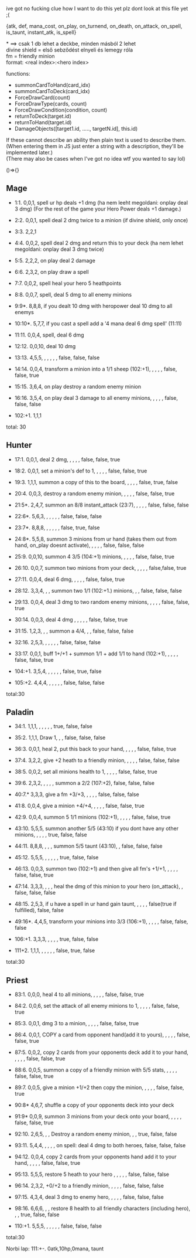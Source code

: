 ive got no fucking clue how I want to do this yet
plz dont look at this file yet ;(


{atk, def, mana_cost, on_play, on_turnend, on_death,
 on_attack, on_spell, is_taunt, instant_atk, is_spell}

\* ==> csak 1 db lehet a deckbe, minden másból 2 lehet \
divine shield = első sebződést elnyeli és lemegy róla \
fm = friendly minion \
format:
\<real index>:\<hero index>


functions:
- summonCardToHand(card_idx)
- summonCardToDeck(card_idx)
- ForceDrawCard(count)
- ForceDrawType(cards, count)
- ForceDrawCondition(condition, count)
- returnToDeck(target.id)
- returnToHand(target.id)
- DamageObjects([target1.id, ....., targetN.id], this.id)

If these cannot describe an ability then plain text is used to describe them. \
(When entering them in JS just enter a string with a description, they'll be implemented later.) \
(There may also be cases when I've got no idea wtf you wanted to say lol)

()=>{} 

Mage
------------
- 1:1. 0,0,1, spell ur hp deals +1 dmg (ha nem leeht megoldani: onplay deal 3 dmg) (For the rest of the game your Hero Power deals +1 damage.)
- 2:2. 0,0,1, spell deal 2 dmg twice to a minion (if divine shield, only once)
- 3:3. 2,2,1
- 4:4. 0,0,2, spell deal 2 dmg and return this to your deck (ha nem lehet megoldani: onplay deal 3 dmg twice)
- 5:5. 2,2,2, on play deal 2 damage
- 6:6. 2,3,2, on play draw a spell
- 7:7. 0,0,2, spell heal your hero 5 heathpoints
- 8:8. 0,0,7, spell, deal 5 dmg to all enemy minions
- 9:9*. 8,8,8, if you dealt 10 dmg with heropower deal 10 dmg to all enemys
- 10:10*. 5,7,7, if you cast a spell add a '4 mana deal 6 dmg spell' (11:11)
- 11:11. 0,0,4, spell, deal 6 dmg
- 12:12. 0,0,10, deal 10 dmg
- 13:13. 4,5,5, , , , , , false, false, false
- 14:14. 0,0,4, transform a minion into a 1/1 sheep (102:+1), , , , , false, false, true
- 15:15. 3,6,4, on play destroy a random enemy minion
- 16:16. 3,5,4, on play deal 3 damage to all enemy minions, , , , , false, false, false

- 102:+1. 1,1,1

total: 30

<!-- 99: +*. (WEAPON) 0,3,6, , draw 3 cards until your hand is full (you dont overdraw from this but from turn start draw you will), , , , false, false, false -->

Hunter
------------
- 17:1. 0,0,1, deal 2 dmg, , , , , false, false, true
- 18:2. 0,0,1, set a minion's def to 1, , , , , false, false, true
- 19:3. 1,1,1, summon a copy of this to the board, , , , , false, true, false
- 20:4. 0,0,3, destroy a random enemy minion, , , , , false, false, true
- 21:5*. 2,4,7, summon an 8/8 instant_attack (23:7), , , , , false, false, false
- 22:6*. 5,6,3, , , , , , false, false, false 
- 23:7*. 8,8,8, , , , , , false, true, false
- 24:8*. 5,5,8, summon 3 minions from ur hand (takes them out from hand, on_play doesnt activate), , , , , false, false, false
- 25:9. 0,0,10, summon 4 3/5 (104:+1) minions, , , , , false, false, true
- 26:10. 0,0,7, summon two minions from your deck, , , , , false,false, true
- 27:11. 0,0,4, deal 6 dmg, , , , , false, false, true
- 28:12. 3,3,4, , , summon two 1/1 (102:+1.) minions, , , false, false, false
- 29:13. 0,0,4, deal 3 dmg to two random enemy minions, , , , , false, false, true
- 30:14. 0,0,3, deal 4 dmg , , , , , false, false, true 
- 31:15. 1,2,3, , , summon a 4/4, , , false, false, false
- 32:16. 2,5,3, , , , , , false, false, false
- 33:17. 0,0,1, buff 1+/+1 + summon 1/1 + add 1/1 to hand (102:+1), , , , , false, false, true


- 104:+1. 3,5,4, , , , , , false, true, false
- 105:+2. 4,4,4, , , , , , false, false, false
 
total:30


Paladin
------------
- 34:1. 1,1,1, , , , , , true, false, false
- 35:2. 1,1,1, Draw 1, , , false, false, false
- 36:3. 0,0,1, heal 2, put this back to your hand, , , , , false, false, true
- 37:4. 3,2,2, give +2 heath to a friendly minion, , , , , false, false, false
- 38:5. 0,0,2, set all minions health to 1, , , , , false, false, true
- 39:6. 2,3,2, , , , , summon a 2/2 (107:+2), false, false, false
- 40:7.* 3,3,3, give a fm +3/+3, ,  , , , false, false, false
- 41:8. 0,0,4, give a minion +4/+4, , , , , false, false, true
- 42:9. 0,0,4, summon 5 1/1 minions (102:+1), , , , , false, false, true
- 43:10. 5,5,5, summon another 5/5 (43:10) if you dont have any other minions, , , , , true, false, false
- 44:11. 8,8,8, , , , summon 5/5 taunt (43:10), , false, false, false
- 45:12. 5,5,5, , , , , , true, false, false
- 46:13. 0,0,3, summon two (102:+1) and then give all fm's +1/+1, , , , , false, false, true
- 47:14. 3,3,3, , , , heal the dmg of this minion to your hero (on_attack), , false, false, false
- 48:15. 2,5,3, if u have a spell in ur hand gain taunt, , , , , false(true if fulfilled), false, false
- 49:16*. 4,4,5, transform your minions into 3/3 (106:+1), , , , , false, false, false

- 106:+1. 3,3,3, , , , , true, false, false
- 111+2. 1,1,1, , , , , , false, true, false

total:30
<!-- 
Death Knight
------------
- 50:1*. 3,5,5, , , add this to your hand but costs health instead (103:+1), , , true, false, false
- 51:2*. 7,7,7, for the rest of the game deal 3 dmg to your opponent at the end of your turns, , , , , false, false, false
- 52:3. 5,5,8, destroy all other mininons, , , , , false, false, false
- 53:4. 5,2,6, , , , dmg dealt heals your hero. this can only take 1 dmg at a time. dmg taken damages your hero, , false, true, false
- 54:5. 0,0,4, deal 6 dmg to a minion. dmg dealt heals your hero, , , , , false, false, true
- 55:6. 1,2,1, deal 2 dmg to an enemy and your hero, , , , , false, false, false
- 56:7. 0,0,1, deal 3 dmg to a minion, , , , , false, false, true
- 57:8. 0,0,4, give ur minions +1/+0. if u can spend 5 corpses give +3/+0, , , , , false, false, true
- 58:9. 0,0,1, gain 4 corpses. shuffle 4 {2,2,0,} cards to your deck, , , , , false, false, true
- 59:10. 3,3,3, , , if u can spend 3 corpses summon 3/3 is_taunt, , , true, false, false
- 60:11*. 3,3,3, give all enemy minions on_death summon a 2/2 is_taunt, , , false, false, false
- 61:12. 1,2,1, give a friendly minion +2/+0, , , , , false, false, false
- 62:13*. 4,6,7, destroy a random minion from your opponents hand and deck and table, , , , , false, false, false
- 63:14. 2,2,2, spend one corpse to gain +1/+2, , , , , false, false, false
- 64:15. 0,0,2, destroy a minion and your hero takes dmg equal to its health, , , , , false, false, true
- 65:16. 0,0,2, give ur hero +5 health (can go over 30). spend 3 corpses to gain 5 more and draw a card, , , , , false, false, true
- 66:17. 0,0,2, draw a card. spend two corpses to draw another, , , , , false, false, true


- 103:+1. 3,5,0, take 5 health from hero, , return this to your hand, , , true, false, false
- 107:+2. 2,2,0, , , , false, false, false

total:30


Warlock
------------
- 67:1. 3,2,1, deal 3 dmg to your own hero, , , , , false, false, false
- 68:2. 0,0,1, destroy a friendly minion and deal 2 dmg to all enemy minions, , , , , false, false, true
- 69:3. 0,0,5, destroy an enemy minion then restore 3 health to your hero, , , , , false, false, true
- 70:4. 0,0,8, destroy all minions, , , , , false, false, true
- 71:5. 0,0,3, draw 3 cards then deal 3 dmg to your hero, , , , , false, false, true
- 72:6. 3,4,3, shuffle 2 soul fragments to your deck (108:+1), , draw a card, , , false, false, false
- 73:7. 1,5,2, , , , , , true, false, false
- 74:8. 6,4,6, , , summon two 3/2 minions to your board without on_play (67:1), , , true, false, false
- 75:9*. 5,5,7, for each soul fragments (108:+1) in your deck summon a 3/3 with instant_atk, , , , , false, false, false
- 76:10. 0,0,2, deal 3 dmg to a minion shuffle two soul fragments (108:+1) into your deck, , , , , false, false, true
- 77:11. 0,0,3, deal 2 dmg to all minions shuffle 2 soul fragments (108:+1) into your deck, , , false, false, true
- 78:12. 1,3,1, shuffle two soul fragments (108:+1) into your deck, , , , , false, false, true
- 79:13*. 4,4,7, increase you max hand size to 12. draw 4 cards, , , , , false, false, false
- 80:14. 1,1,4, , , summon a copy of this (80:14), , , false, false, false
- 81:15. 3,9,9, , , summon 3 1/3 (109:+2) minions with is_taunt, , , true, false, false
- 82:16*. 8,6,6, restore 5 mana if you have 9 cards left in your hand (you had a full hand while holding this), , , , , false, false, false


- 108:+1 0,0,0, heal 2 to hero
- 109:+2 1,3,1, , , , , , true, false, false

total:30

100: +*. (WEAPON) 0,3,5, , summon a minion from hand for free, , , , false, false, false
 -->


Priest
------------
- 83:1. 0,0,0, heal 4 to all minions, , , , , false, false, true
- 84:2. 0,0,6, set the attack of all enemy minions to 1, , , , , false, false, true
- 85:3. 0,0,1, dmg 3 to a minion, , , , , false, false, true
- 86:4. 0,0,1, COPY a card from opponent hand(add it to yours), , , , , false, false, true
- 87:5. 0,0,2, copy 2 cards from your opponents deck add it to your hand, , , , , false, false, true
- 88:6. 0,0,5, summon a copy of a friendly minion with 5/5 stats, , , , , false, false, true
- 89:7. 0,0,5, give a minion +1/+2 then copy the minion, , , , , false, false, true
- 90:8* 4,6,7, shuffle a copy of your opponents deck into your deck
- 91:9* 0,0,9, summon 3 minions from your deck onto your board, , , , , false, false, true
- 92:10. 2,6,5, , , Destroy a random enemy minion, , , true, false, false
- 93:11. 5,4,4, , , , , on spell: deal 4 dmg to both heroes, false, false, false
- 94:12. 0,0,4, copy 2 cards from your opponents hand add it to your hand, , , , , false, false, true
- 95:13. 5,5,5, restore 5 heath to your hero , , , , , false, false, false
- 96:14. 2,3,2, +0/+2 to a friendly minion, , , , , false, false, false
- 97:15. 4,3,4, deal 3 dmg to enemy hero, , , , , false, false, false
- 98:16. 6,6,6, , , restore 8 health to all friendly characters (including hero), , , true, false, false

- 110:+1. 5,5,5,  , , , , , false, false, false

total:30
<!-- 
101: +*. (WEAPON) 0,3,3, , , , , if you cast 3 spells this turn summon a 5/5 minion (110:+1), false, false, false
 -->






Norbi lap:
111:+-. 0atk,10hp,0mana, taunt